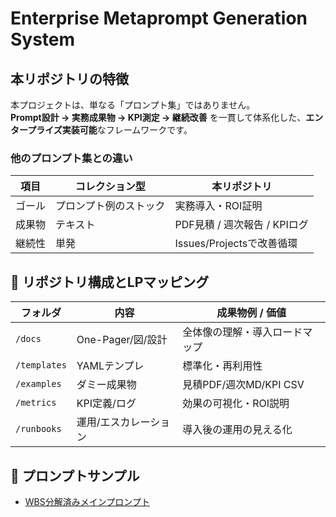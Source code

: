 # Enterprise Metaprompt Generation System

##  本リポジトリの特徴
本プロジェクトは、単なる「プロンプト集」ではありません。  
**Prompt設計 → 実務成果物 → KPI測定 → 継続改善** を一貫して体系化した、**エンタープライズ実装可能**なフレームワークです。

### 他のプロンプト集との違い
| 項目 | コレクション型 | 本リポジトリ |
|------|----------------|--------------|
| ゴール | プロンプト例のストック | 実務導入・ROI証明 |
| 成果物 | テキスト | PDF見積 / 週次報告 / KPIログ |
| 継続性 | 単発 | Issues/Projectsで改善循環 |

## 📂 リポジトリ構成とLPマッピング
| フォルダ | 内容 | 成果物例 / 価値 |
|---|---|---|
| `/docs` | One-Pager/図/設計 | 全体像の理解・導入ロードマップ |
| `/templates` | YAMLテンプレ | 標準化・再利用性 |
| `/examples` | ダミー成果物 | 見積PDF/週次MD/KPI CSV |
| `/metrics` | KPI定義/ログ | 効果の可視化・ROI説明 |
| `/runbooks` | 運用/エスカレーション | 導入後の運用の見える化 |

## 📜 プロンプトサンプル
- [WBS分解済みメインプロンプト](templates/metaprompt_wbs.md)
